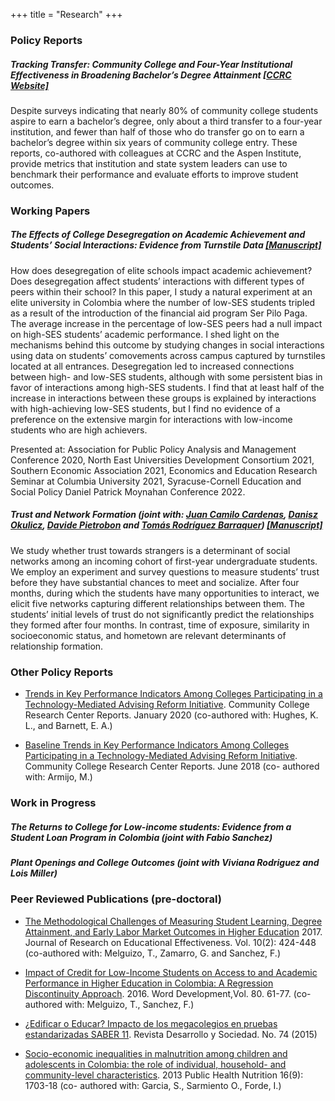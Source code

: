 +++
title = "Research"
+++

### Policy Reports

##### Tracking Transfer: Community College and Four-Year Institutional Effectiveness in Broadening Bachelor’s Degree Attainment [[CCRC Website]](https://ccrc.tc.columbia.edu/publications/Tracking-Transfer-Community-College-and-Four-Year-Institutional-Effectiveness-in-Broadening-Bachelors-Degree-Attainment.html)

Despite surveys indicating that nearly 80% of community college students aspire to earn a bachelor’s degree, only about a third transfer to a four-year institution, and fewer than half of those who do transfer go on to earn a bachelor’s degree within six years of community college entry. These reports, co-authored with colleagues at CCRC and the Aspen Institute, provide metrics that institution and state system leaders can use to benchmark their performance and evaluate efforts to improve student outcomes.

### Working Papers
##### The Effects of College Desegregation on Academic Achievement and Students’ Social Interactions: Evidence from Turnstile Data [[Manuscript]](/static/Velasco_turnstiles_diversity2023.pdf)
How does desegregation of elite schools impact academic achievement? Does desegregation affect students’ interactions with different types of peers within their school? In this paper, I study a natural experiment at an elite university in Colombia where the number of low-SES students tripled as a result of the introduction of the financial aid program Ser Pilo Paga. The average increase in the percentage of low-SES peers had a null impact on high-SES students’ academic performance. I shed light on the mechanisms behind this outcome by studying changes in social interactions using data on students’ comovements across campus captured by turnstiles located at all entrances.
Desegregation led to increased connections between high- and low-SES students, although with some persistent bias in favor of interactions among high-SES students. I find that at least half of the increase in interactions between these groups is explained by interactions with high-achieving low-SES students, but I find no evidence of a preference on the extensive margin for interactions with low-income students who are high achievers.

Presented at: Association for Public Policy Analysis and Management Conference 2020, North East Universities Development Consortium 2021, Southern Economic Association 2021, Economics and Education Research Seminar at Columbia University 2021, Syracuse-Cornell Education and Social Policy Daniel Patrick Moynahan Conference 2022.

##### Trust and Network Formation (joint with: [Juan Camilo Cardenas](https://economia.uniandes.edu.co/profesores/juan-camilo-cardenas), [Danisz Okulicz](https://www.okulicz.eu/research), [Davide Pietrobon](https://sites.google.com/view/davide-pietrobon/research?authuser=0) and [Tomás Rodríguez Barraquer](https://sites.google.com/site/tomasrodriguezbarraquer/)) [[Manuscript]](/static/trust_paper.pdf)

We study whether trust towards strangers is a determinant of social networks among an incoming cohort of first-year undergraduate students. We employ an experiment and survey questions to measure students’ trust before they have substantial chances to meet and socialize. After four months, during which the students have many opportunities to interact, we elicit five networks capturing different relationships between them. The students’ initial levels of trust do not significantly predict the relationships they formed after four months. In contrast, time of exposure, similarity in socioeconomic status, and hometown are relevant determinants of relationship formation.

### Other Policy Reports

* [Trends in Key Performance Indicators Among Colleges Participating in a Technology-Mediated Advising Reform Initiative](https://ccrc.tc.columbia.edu/publications/kpis-technology-mediated-advising-reform.html). Community College Research Center Reports. January 2020 (co-authored with: Hughes, K. L., and Barnett, E. A.)

* [Baseline Trends in Key Performance Indicators Among Colleges Participating in a Technology-Mediated Advising Reform Initiative](https://ccrc.tc.columbia.edu/publications/baseline-kpis-technology-mediated-advising-reform.html). Community College Research Center Reports. June 2018 (co- authored with: Armijo, M.)


### Work in Progress

##### The Returns to College for Low-income students: Evidence from a Student Loan Program in Colombia (joint with Fabio Sanchez)

##### Plant Openings and College Outcomes (joint with Viviana Rodriguez and Lois Miller)


### Peer Reviewed Publications (pre-doctoral)

* [The Methodological Challenges of Measuring Student Learning, Degree Attainment, and Early Labor Market Outcomes in Higher Education](https://doi.org/10.1080/19345747.2016.1238985) 2017. Journal of Research on Educational Effectiveness. Vol. 10(2): 424-448 (co-authored with: Melguizo, T., Zamarro, G. and Sanchez, F.)

* [Impact of Credit for Low-Income Students on Access to and Academic Performance in Higher Education in Colombia: A Regression Discontinuity Approach](https://doi.org/10.1016/j.worlddev.2015.11.018). 2016. Word Development,Vol. 80. 61-77. (co- authored with: Melguizo, T., Sanchez, F.)

* [¿Edificar o Educar? Impacto de los megacolegios en pruebas estandarizadas SABER 11](https://revistas.uniandes.edu.co/doi/pdf/10.13043/dys.74.4). Revista Desarrollo y Sociedad. No. 74 (2015)

* [Socio-economic inequalities in malnutrition among children and adolescents in Colombia: the role of individual, household- and community-level characteristics](https://www.cambridge.org/core/journals/public-health-nutrition/article/socioeconomic-inequalities-in-malnutrition-among-children-and-adolescents-in-colombia-the-role-of-individual-household-and-communitylevel-characteristics/C51E7686D1114530155B92A0C2C86738). 2013 Public Health Nutrition 16(9): 1703-18 (co- authored with: Garcia, S., Sarmiento O., Forde, I.)
